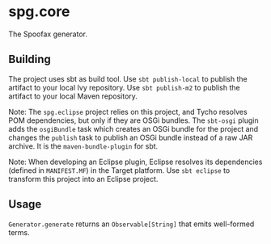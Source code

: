 # spg.core

The Spoofax generator.

## Building

The project uses sbt as build tool. Use `sbt publish-local` to publish the
artifact to your local Ivy repository. Use `sbt publish-m2` to publish the
artifact to your local Maven repository.

Note: The `spg.eclipse` project relies on this project, and Tycho resolves POM
dependencies, but only if they are OSGi bundles. The `sbt-osgi` plugin adds
the `osgiBundle` task which creates an OSGi bundle for the project and changes
the `publish` task to publish an OSGi bundle instead of a raw JAR archive. It
is the `maven-bundle-plugin` for sbt.

Note: When developing an Eclipse plugin, Eclipse resolves its dependencies
(defined in `MANIFEST.MF`) in the Target platform. Use `sbt eclipse` to
transform this project into an Eclipse project.

## Usage

`Generator.generate` returns an `Observable[String]` that emits well-formed
terms.
